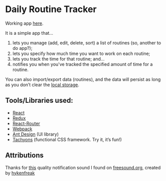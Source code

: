 Daily Routine Tracker
========================================

Working app [here](https://chrisregner.github.io/daily-routines-tracker).

It is a simple app that...

1. lets you manage (add, edit, delete, sort) a list of routines (so, another to do app?);
2. lets you specify how much time you want to work on each routine;
3. lets you track the time for that routine; and...
4. notifies you when you've tracked the specified amount of time for a routine.

You can also import/export data (routines), and the data will persist as long as you don’t clear the [local storage](https://developer.mozilla.org/en/docs/Web/API/Window/localStorage).


## Tools/Libraries used:

- [React](https://facebook.github.io/react/)
- [Redux](http://redux.js.org/)
- [React-Router](https://reacttraining.com/react-router/)
- [Webpack](https://webpack.js.org/)
- [Ant Design](https://ant.design/) (UI library)
- [Tachyons](http://tachyons.io/) (functional CSS framework. Try it, it’s fun!)


## Attributions

Thanks for [this](https://freesound.org/people/hykenfreak/sounds/202029/) quality notification sound I found on [freesound.org](https://freesound.org/), created by [hykenfreak](https://freesound.org/people/hykenfreak/)

